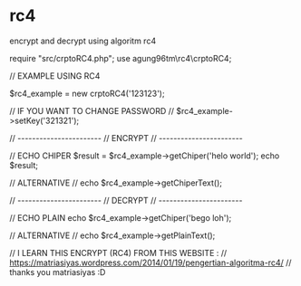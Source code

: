 # rc4
encrypt and decrypt using algoritm rc4

require "src/crptoRC4.php";
use agung96tm\rc4\crptoRC4;

// EXAMPLE USING RC4

$rc4_example = new crptoRC4('123123');

// IF YOU WANT TO CHANGE PASSWORD
// $rc4_example->setKey('321321');


// -----------------------
	// ENCRYPT
// -----------------------

// ECHO CHIPER
$result = $rc4_example->getChiper('helo world');
echo $result;

// ALTERNATIVE
// echo $rc4_example->getChiperText();


// -----------------------
	// DECRYPT
// -----------------------

// ECHO PLAIN
echo $rc4_example->getChiper('bego loh');

// ALTERNATIVE
// echo $rc4_example->getPlainText();


// I LEARN THIS ENCRYPT (RC4) FROM THIS WEBSITE :
// https://matriasiyas.wordpress.com/2014/01/19/pengertian-algoritma-rc4/
// thanks you matriasiyas :D
